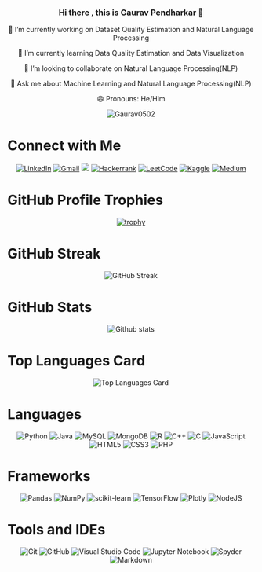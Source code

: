 <div align="center">

### Hi there , this is Gaurav Pendharkar 👋
  
<!--
**Gaurav0502/Gaurav0502** is a ✨ _special_ ✨ repository because its `README.md` (this file) appears on your GitHub profile.

Here are some ideas to get you started:
🤔 I’m looking for help with ...
-->

🔭 I’m currently working on Dataset Quality Estimation and Natural Language Processing

🌱 I’m currently learning Data Quality Estimation and Data Visualization

👯 I’m looking to collaborate on Natural Language Processing(NLP)

💬 Ask me about Machine Learning and Natural Language Processing(NLP)

😄 Pronouns: He/Him

<img src="https://komarev.com/ghpvc/?username=Gaurav0502&label=Profile%20views&color=0e75b6&style=flat" alt="Gaurav0502" />
 
 </div>

# Connect with Me
<div align="center">

 <a href="https://www.linkedin.com/in/gaurav-pendharkar-4048431ba/">![LinkedIn](https://img.shields.io/badge/linkedin-%230077B5.svg?style=for-the-badge&logo=linkedin&logoColor=white)</a>
 <a href="mailto:mitugaurav15@gmail.com">![Gmail](https://img.shields.io/badge/Gmail-D14836?style=for-the-badge&logo=gmail&logoColor=white)</a>
 <img src="https://img.shields.io/badge/Discord-5865F2?style=for-the-badge&logo=discord&logoColor=white">
 <a href="https://www.hackerrank.com/mitugaurav15">![Hackerrank](https://img.shields.io/badge/-Hackerrank-2EC866?style=for-the-badge&logo=HackerRank&logoColor=white)</a>
 <a href="https://leetcode.com/Gaurav_Pendharkar/">![LeetCode](https://img.shields.io/badge/LeetCode-000000?style=for-the-badge&logo=LeetCode&logoColor=#d16c06)</a>
 <a href="https://www.kaggle.com/gauravpendharkar">![Kaggle](https://img.shields.io/badge/Kaggle-035a7d?style=for-the-badge&logo=kaggle&logoColor=white)</a>
 <a href="https://medium.com/@mitugaurav15">![Medium](https://img.shields.io/badge/Medium-12100E?style=for-the-badge&logo=medium&logoColor=white)</a>
  
</div>

# GitHub Profile Trophies
<div align="center">

[![trophy](https://github-profile-trophy.vercel.app/?username=Gaurav0502&column=4&margin-w=10&margin-h=10)](https://github.com/Gaurav0502/github-profile-trophy)

 </div>
 
# GitHub Streak
<div align="center">
  
![GitHub Streak](https://github-readme-streak-stats.herokuapp.com/?user=Gaurav0502)

</div>

# GitHub Stats
<div align="center">
  
![Github stats](https://github-readme-stats.vercel.app/api?username=Gaurav0502&theme=highcontrast&show_icons=true&count_private=true)

</div>

# Top Languages Card
<div align="center">
  
![Top Languages Card](https://github-readme-stats.vercel.app/api/top-langs/?username=Gaurav0502&layout=compact&langs_count=10)

</div>

# Languages
<div align="center">

![Python](https://img.shields.io/badge/python-3670A0?style=for-the-badge&logo=python&logoColor=ffdd54)
![Java](https://img.shields.io/badge/java-%23ED8B00.svg?style=for-the-badge&logo=java&logoColor=white)
![MySQL](https://img.shields.io/badge/mysql-%2300f.svg?style=for-the-badge&logo=mysql&logoColor=white)
![MongoDB](https://img.shields.io/badge/MongoDB-%234ea94b.svg?style=for-the-badge&logo=mongodb&logoColor=white)
![R](https://img.shields.io/badge/r-%23276DC3.svg?style=for-the-badge&logo=r&logoColor=white)
![C++](https://img.shields.io/badge/c++-%2300599C.svg?style=for-the-badge&logo=c%2B%2B&logoColor=white)
![C](https://img.shields.io/badge/c-%2300599C.svg?style=for-the-badge&logo=c&logoColor=white)
![JavaScript](https://img.shields.io/badge/javascript-%23323330.svg?style=for-the-badge&logo=javascript&logoColor=%23F7DF1E)
![HTML5](https://img.shields.io/badge/html5-%23E34F26.svg?style=for-the-badge&logo=html5&logoColor=white)
![CSS3](https://img.shields.io/badge/css3-%231572B6.svg?style=for-the-badge&logo=css3&logoColor=white)
![PHP](https://img.shields.io/badge/php-%23777BB4.svg?style=for-the-badge&logo=php&logoColor=white)

 </div>
 
# Frameworks
<div align="center">

![Pandas](https://img.shields.io/badge/pandas-%23150458.svg?style=for-the-badge&logo=pandas&logoColor=white)
![NumPy](https://img.shields.io/badge/numpy-%23013243.svg?style=for-the-badge&logo=numpy&logoColor=white)
![scikit-learn](https://img.shields.io/badge/scikit--learn-%23F7931E.svg?style=for-the-badge&logo=scikit-learn&logoColor=white)
![TensorFlow](https://img.shields.io/badge/TensorFlow-%23FF6F00.svg?style=for-the-badge&logo=TensorFlow&logoColor=white)
![Plotly](https://img.shields.io/badge/Plotly-%233F4F75.svg?style=for-the-badge&logo=plotly&logoColor=white)
![NodeJS](https://img.shields.io/badge/node.js-6DA55F?style=for-the-badge&logo=node.js&logoColor=white)

</div>

# Tools and IDEs
<div align="center">
     
![Git](https://img.shields.io/badge/git-%23F05033.svg?style=for-the-badge&logo=git&logoColor=white)
![GitHub](https://img.shields.io/badge/github-%23121011.svg?style=for-the-badge&logo=github&logoColor=white)
![Visual Studio Code](https://img.shields.io/badge/Visual%20Studio%20Code-0078d7.svg?style=for-the-badge&logo=visual-studio-code&logoColor=white)
![Jupyter Notebook](https://img.shields.io/badge/jupyter-%23FA0F00.svg?style=for-the-badge&logo=jupyter&logoColor=white)
![Spyder](https://img.shields.io/badge/Spyder-838485?style=for-the-badge&logo=spyder%20ide&logoColor=maroon)
![Markdown](https://img.shields.io/badge/markdown-%23000000.svg?style=for-the-badge&logo=markdown&logoColor=white)

</div>
